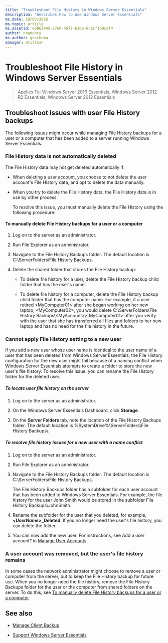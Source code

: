 ```yaml
---
title: "Troubleshoot File History in Windows Server Essentials"
description: "Describes how to use Windows Server Essentials"
ms.date: 10/03/2016
ms.topic: article
ms.assetid: ed062945-27e9-4572-b1bb-6c8cf1b9c2f4
author: nnamuhcs
ms.author: geschuma
manager: mtillman
---
```


# Troubleshoot File History in Windows Server Essentials

>Applies To: Windows Server 2016 Essentials, Windows Server 2012 R2 Essentials, Windows Server 2012 Essentials

## Troubleshoot issues with user File History backups
 The following issues might occur while managing File History backups for a user or a computer that has been added to a server running Windows Server Essentials.

### File History data is not automatically deleted
 The File History data may not get deleted automatically if:

- When deleting a user account, you choose to not delete the user account's File History data, and opt to delete the data manually.

- When you try to delete the File History data, the File History data is in use by other process.

  To resolve this issue, you must manually delete the File History using the following procedure:

####  <a name="BKMK_manuallyDelete"></a> To manually delete File History backups for a user or a computer

1.  Log on to the server as an administrator.

2.  Run File Explorer as an administrator.

3.  Navigate to the File History Backups folder. The default location is C:\ServerFolders\File History Backups.

4.  Delete the shared folder that stores the File History backup:

    -   To delete file history for a user, delete the File History backup child folder that has the user's name.

    -   To delete file history for a computer, delete the File History backup child folder that has the computer name. For example, if a user retired <MyComputer01\> after she began working on her new laptop, <MyComputer02\>, you would delete C:\ServerFolders\File History Backups\\<MyAccount\>\\<MyComputer01\> after you verify with the user that she has transferred all files and folders to her new laptop and has no need for the file history in the future.

### Cannot apply File History setting to a new user
 If you add a new user whose user name is identical to the user name of a user that has been deleted from Windows Server Essentials, the File History configuration for the new user might fail because of a naming conflict when Windows Server Essentials attempts to create a folder to store the new user's file history. To resolve this issue, you can rename the File History folder for the deleted user.

##### To locate user file history on the server

1.  Log on to the server as an administrator.

2.  On the Windows Server Essentials Dashboard, click **Storage**.

3.  On the **Server Folders** tab, note the location of the File History Backups folder. The default location is %SystemDrive%\ServerFolders\File History Backups\\.

##### To resolve file history issues for a new user with a name conflict

1.  Log on to the server as an administrator.

2.  Run File Explorer as an administrator.

3.  Navigate to the File History Backups folder. The default location is C:\ServerFolders\File History Backups.

     The File History Backups folder has a subfolder for each user account that has been added to Windows Server Essentials. For example, the file history for the user John Smith would be stored in the subfolder File History Backups\JohnSmith.

4.  Rename the subfolder for the user that you deleted, for example, **<*UserName*>_Deleted**. If you no longer need the user's file history, you can delete the folder.

5. You can now add the new user. For instructions, see Add a user account? in [Manage User Accounts](../manage/Manage-User-Accounts-in-Windows-Server-Essentials.md).

### A user account was removed, but the user's file history remains
 In some cases the network administrator might choose to remove a user or computer from the server, but to keep the File History backup for future use. When you no longer need the file history, remove the File History Backups folder for the user or the computer from shared folders on the server. To do this, see [To manually delete File History backups for a user or a computer](../support/Troubleshoot-File-History-in-Windows-Server-Essentials.md#BKMK_manuallyDelete).


## See also

-   [Manage Client Backup](../manage/Manage-Client-Computer-Backup-in-Windows-Server-Essentials.md)

-   [Support Windows Server Essentials](../support/Support-Windows-Server-Essentials.md)

